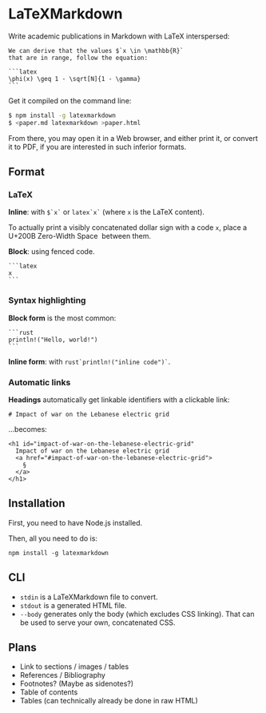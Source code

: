 # LaTeXMarkdown

Write academic publications in Markdown with LaTeX interspersed:

    We can derive that the values $`x \in \mathbb{R}`
    that are in range, follow the equation:

    ```latex
    \phi(x) \geq 1 - \sqrt[N]{1 - \gamma}
    ```

Get it compiled on the command line:

```bash
$ npm install -g latexmarkdown
$ <paper.md latexmarkdown >paper.html
```

From there, you may open it in a Web browser, and either print it,
or convert it to PDF, if you are interested in such inferior formats.

## Format

### LaTeX

**Inline**: with `` $`x` `` or `` latex`x` ``
(where `x` is the LaTeX content).

To actually print a visibly concatenated dollar sign with a code `x`,
place a U+200B Zero-Width Space `​` between them.

**Block**: using fenced code.

    ```latex
    x
    ```

### Syntax highlighting

**Block form** is the most common:

    ```rust
    println!("Hello, world!")
    ```

**Inline form**: with `` rust`println!("inline code")` ``.

### Automatic links

**Headings** automatically get linkable identifiers with a clickable link:

    # Impact of war on the Lebanese electric grid

…becomes:

    <h1 id="impact-of-war-on-the-lebanese-electric-grid"
      Impact of war on the Lebanese electric grid
      <a href="#impact-of-war-on-the-lebanese-electric-grid">
        §
      </a>
    </h1>

## Installation

First, you need to have Node.js installed.

Then, all you need to do is:

    npm install -g latexmarkdown

## CLI

- `stdin` is a LaTeXMarkdown file to convert.
- `stdout` is a generated HTML file.
- `--body` generates only the body (which excludes CSS linking).
  That can be used to serve your own, concatenated CSS.

## Plans

- Link to sections / images / tables
- References / Bibliography
- Footnotes? (Maybe as sidenotes?)
- Table of contents
- Tables (can technically already be done in raw HTML)
